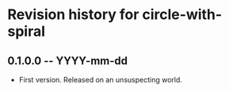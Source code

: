 # Revision history for circle-with-spiral

## 0.1.0.0 -- YYYY-mm-dd

* First version. Released on an unsuspecting world.
